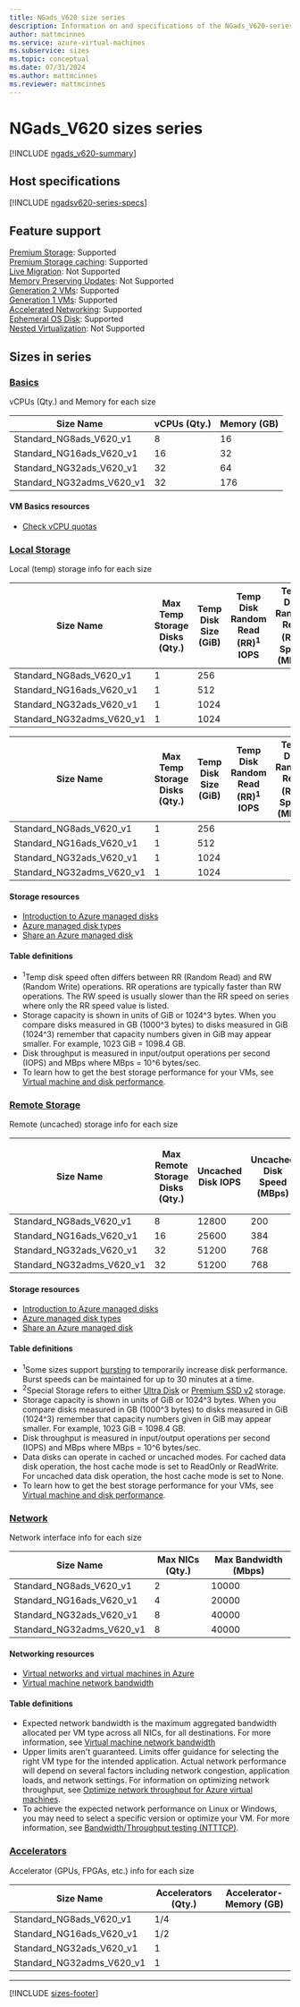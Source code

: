 ```yaml
---
title: NGads_V620 size series
description: Information on and specifications of the NGads_V620-series sizes
author: mattmcinnes
ms.service: azure-virtual-machines
ms.subservice: sizes
ms.topic: conceptual
ms.date: 07/31/2024
ms.author: mattmcinnes
ms.reviewer: mattmcinnes
---
```


# NGads_V620 sizes series

[!INCLUDE [ngads_v620-summary](./includes/ngadsv620-series-summary.md)]

## Host specifications
[!INCLUDE [ngadsv620-series-specs](./includes/ngadsv620-series-specs.md)]

## Feature support
[Premium Storage](../../premium-storage-performance.md): Supported <br>[Premium Storage caching](../../premium-storage-performance.md): Supported <br>[Live Migration](../../maintenance-and-updates.md): Not Supported <br>[Memory Preserving Updates](../../maintenance-and-updates.md): Not Supported <br>[Generation 2 VMs](../../generation-2.md): Supported <br>[Generation 1 VMs](../../generation-2.md): Supported <br>[Accelerated Networking](../../../virtual-network/create-vm-accelerated-networking-cli.md): Supported <br>[Ephemeral OS Disk](../../ephemeral-os-disks.md): Supported <br>[Nested Virtualization](/virtualization/hyper-v-on-windows/user-guide/nested-virtualization): Not Supported <br>

## Sizes in series

### [Basics](#tab/sizebasic)

vCPUs (Qty.) and Memory for each size

| Size Name | vCPUs (Qty.) | Memory (GB) |
| --- | --- | --- |
| Standard_NG8ads_V620_v1 | 8 | 16 |
| Standard_NG16ads_V620_v1 | 16 | 32 |
| Standard_NG32ads_V620_v1 | 32 | 64 |
| Standard_NG32adms_V620_v1 | 32 | 176 |

#### VM Basics resources
- [Check vCPU quotas](../../../virtual-machines/quotas.md)

### [Local Storage](#tab/sizestoragelocal)

Local (temp) storage info for each size

| Size Name | Max Temp Storage Disks (Qty.) | Temp Disk Size (GiB) | Temp Disk Random Read (RR)<sup>1</sup> IOPS | Temp Disk Random Read (RR)<sup>1</sup> Speed (MBps) | Temp Disk Random Write (RW)<sup>1</sup> IOPS | Temp Disk Random Write (RW)<sup>1</sup> Speed (MBps) |
| --- | --- | --- | --- | --- | --- | --- |
| Standard_NG8ads_V620_v1 | 1 | 256 |  |  |  |  |
| Standard_NG16ads_V620_v1 | 1 | 512 |  |  |  |  |
| Standard_NG32ads_V620_v1 | 1 | 1024 |  |  |  |  |
| Standard_NG32adms_V620_v1 | 1 | 1024 |  |  |  |  |

| Size Name | Max Temp Storage Disks (Qty.) | Temp Disk Size (GiB) | Temp Disk Random Read (RR)<sup>1</sup> IOPS | Temp Disk Random Read (RR)<sup>1</sup> Speed (MBps) | Temp Disk Random Write (RW)<sup>1</sup> IOPS | Temp Disk Random Write (RW)<sup>1</sup> Speed (MBps) | Max NVMe Disks (Qty.) | NVMe Disk Size (GiB) | NVMe Disk IOPS | NVMe Disk Speed (MBps) | 
| --- | --- | --- | --- | --- | --- | --- | --- | --- | --- | --- |
| Standard_NG8ads_V620_v1  | 1 | 256  |  |  |  |  | 1  | 960 |  |  |
| Standard_NG16ads_V620_v1 | 1 | 512 |  |  |  |  | 2  | 960 |  |  |
| Standard_NG32ads_V620_v1 | 1 | 1024 |  |  |  |  | 4  | 960 |    |  |
| Standard_NG32adms_V620_v1 | 1 | 1024 |  |  |  |  | 4  | 960 |    |  |

#### Storage resources
- [Introduction to Azure managed disks](../../../virtual-machines/managed-disks-overview.md)
- [Azure managed disk types](../../../virtual-machines/disks-types.md)
- [Share an Azure managed disk](../../../virtual-machines/disks-shared.md)

#### Table definitions
- <sup>1</sup>Temp disk speed often differs between RR (Random Read) and RW (Random Write) operations. RR operations are typically faster than RW operations. The RW speed is usually slower than the RR speed on series where only the RR speed value is listed.
- Storage capacity is shown in units of GiB or 1024^3 bytes. When you compare disks measured in GB (1000^3 bytes) to disks measured in GiB (1024^3) remember that capacity numbers given in GiB may appear smaller. For example, 1023 GiB = 1098.4 GB.
- Disk throughput is measured in input/output operations per second (IOPS) and MBps where MBps = 10^6 bytes/sec.
- To learn how to get the best storage performance for your VMs, see [Virtual machine and disk performance](../../../virtual-machines/disks-performance.md).

### [Remote Storage](#tab/sizestorageremote)

Remote (uncached) storage info for each size

| Size Name | Max Remote Storage Disks (Qty.) | Uncached Disk IOPS | Uncached Disk Speed (MBps) | Uncached Disk Burst<sup>1</sup> IOPS | Uncached Disk Burst<sup>1</sup> Speed (MBps) | Uncached Special<sup>2</sup> Disk IOPS | Uncached Special<sup>2</sup> Disk Speed (MBps) | Uncached Burst<sup>1</sup> Special<sup>2</sup> Disk IOPS | Uncached Burst<sup>1</sup> Special<sup>2</sup> Disk Speed (MBps) |
| --- | --- | --- | --- | --- | --- | --- | --- | --- | --- |
| Standard_NG8ads_V620_v1 | 8 | 12800 | 200 |  |  |  |  |  |  |
| Standard_NG16ads_V620_v1 | 16 | 25600 | 384 |  |  |  |  |  |  |
| Standard_NG32ads_V620_v1 | 32 | 51200 | 768 |  |  |  |  |  |  |
| Standard_NG32adms_V620_v1 | 32 | 51200 | 768 |  |  |  |  |  |  |

#### Storage resources
- [Introduction to Azure managed disks](../../../virtual-machines/managed-disks-overview.md)
- [Azure managed disk types](../../../virtual-machines/disks-types.md)
- [Share an Azure managed disk](../../../virtual-machines/disks-shared.md)

#### Table definitions
- <sup>1</sup>Some sizes support [bursting](../../disk-bursting.md) to temporarily increase disk performance. Burst speeds can be maintained for up to 30 minutes at a time.
- <sup>2</sup>Special Storage refers to either [Ultra Disk](../../../virtual-machines/disks-enable-ultra-ssd.md) or [Premium SSD v2](../../../virtual-machines/disks-deploy-premium-v2.md) storage.
- Storage capacity is shown in units of GiB or 1024^3 bytes. When you compare disks measured in GB (1000^3 bytes) to disks measured in GiB (1024^3) remember that capacity numbers given in GiB may appear smaller. For example, 1023 GiB = 1098.4 GB.
- Disk throughput is measured in input/output operations per second (IOPS) and MBps where MBps = 10^6 bytes/sec.
- Data disks can operate in cached or uncached modes. For cached data disk operation, the host cache mode is set to ReadOnly or ReadWrite. For uncached data disk operation, the host cache mode is set to None.
- To learn how to get the best storage performance for your VMs, see [Virtual machine and disk performance](../../../virtual-machines/disks-performance.md).


### [Network](#tab/sizenetwork)

Network interface info for each size

| Size Name | Max NICs (Qty.) | Max Bandwidth (Mbps) |
| --- | --- | --- |
| Standard_NG8ads_V620_v1 | 2 | 10000 |
| Standard_NG16ads_V620_v1 | 4 | 20000 |
| Standard_NG32ads_V620_v1 | 8 | 40000 |
| Standard_NG32adms_V620_v1 | 8 | 40000 |

#### Networking resources
- [Virtual networks and virtual machines in Azure](../../../virtual-network/network-overview.md)
- [Virtual machine network bandwidth](../../../virtual-network/virtual-machine-network-throughput.md)

#### Table definitions
- Expected network bandwidth is the maximum aggregated bandwidth allocated per VM type across all NICs, for all destinations. For more information, see [Virtual machine network bandwidth](../../../virtual-network/virtual-machine-network-throughput.md)
- Upper limits aren't guaranteed. Limits offer guidance for selecting the right VM type for the intended application. Actual network performance will depend on several factors including network congestion, application loads, and network settings. For information on optimizing network throughput, see [Optimize network throughput for Azure virtual machines](../../../virtual-network/virtual-network-optimize-network-bandwidth.md). 
-  To achieve the expected network performance on Linux or Windows, you may need to select a specific version or optimize your VM. For more information, see [Bandwidth/Throughput testing (NTTTCP)](../../../virtual-network/virtual-network-bandwidth-testing.md).

### [Accelerators](#tab/sizeaccelerators)

Accelerator (GPUs, FPGAs, etc.) info for each size

| Size Name | Accelerators (Qty.) | Accelerator-Memory (GB) |
| --- | --- | --- |
| Standard_NG8ads_V620_v1 | 1/4 |  |
| Standard_NG16ads_V620_v1 | 1/2 |  |
| Standard_NG32ads_V620_v1 | 1 |  |
| Standard_NG32adms_V620_v1 | 1 |  |

---

[!INCLUDE [sizes-footer](../includes/sizes-footer.md)]
